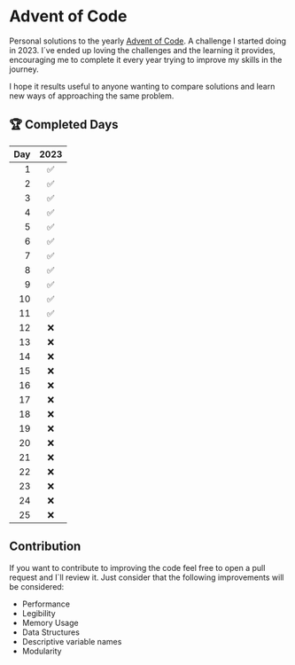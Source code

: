 # Advent of Code

Personal solutions to the yearly [Advent of Code](https://adventofcode.com/). A challenge I started doing in 2023. I´ve 
ended up loving the challenges and the learning it provides, encouraging me to complete it every year trying to improve
my skills in the journey.

I hope it results useful to anyone wanting to compare solutions and learn new ways of approaching the same problem. 

## 🏆 Completed Days

| Day | 2023 |
|----:|:----:|
| 1   | ✅   | 
| 2   | ✅   |
| 3   | ✅   |
| 4   | ✅   |
| 5   | ✅   |
| 6   | ✅   |
| 7   | ✅   |
| 8   | ✅   |
| 9   | ✅   |
| 10  | ✅   | 
| 11  | ✅   | 
| 12  | ❌   | 
| 13  | ❌   | 
| 14  | ❌   | 
| 15  | ❌   |
| 16  | ❌   | 
| 17  | ❌   |
| 18  | ❌   | 
| 19  | ❌   | 
| 20  | ❌   | 
| 21  | ❌   | 
| 22  | ❌   | 
| 23  | ❌   | 
| 24  | ❌   | 
| 25  | ❌   |

## Contribution

If you want to contribute to improving the code feel free to open a pull request and I`ll review it. Just consider
that the following improvements will be considered:
* Performance
* Legibility
* Memory Usage
* Data Structures
* Descriptive variable names
* Modularity
